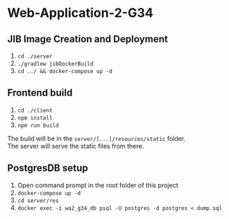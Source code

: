 # Web-Application-2-G34

## JIB Image Creation and Deployment
1. `cd ./server`
2. `./gradlew jibDockerBuild`
3. `cd ../ && docker-compose up -d`

## Frontend build
1. `cd ./client`
2. `npm install`
3. `npm run build`

The build will be in the `server/[...]/resources/static` folder.  
The server will serve the static files from there.

## PostgresDB setup

1) Open command prompt in the root folder of this project
2) `docker-compose up -d`
3) `cd server/res`
4) `docker exec -i wa2_g34_db psql -U postgres -d postgres < dump.sql`
